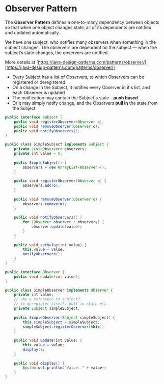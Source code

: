# Observer Pattern

The **Observer Pattern** defines a one-to-many dependency between objects so that when one object changes state, all of its dependents are notified and updated automatically.

We have one subject, who notifies many observers when something in the subject changes. The observers are dependent on the subject — when the subject’s state changes, the observers are notified.

More details at [https://java-design-patterns.com/patterns/observer/](https://java-design-patterns.com/patterns/observer/)

* Every Subject has a list of Observers, to which Observers can be registered or deregistered.
* On a change in the Subject, it notifies every Observer in it's list, and each Observer is updated
* The notification may contain the Subject's state - **push based**
* Or it may simply notify change, and the Observers **pull in** the state from the Subject

```java
public interface Subject {
	public void registerObserver(Observer o);
	public void removeObserver(Observer o);
	public void notifyObservers();
}

public class SimpleSubject implements Subject {
	private List<Observer> observers;
	private int value = 0;
	
	public SimpleSubject() {
		observers = new ArrayList<Observer>();
	}
	
	public void registerObserver(Observer o) {
		observers.add(o);
	}
	
	public void removeObserver(Observer o) {
		observers.remove(o);
	}
	
	public void notifyObservers() {
		for (Observer observer : observers) {
			observer.update(value);
		}
	}
	
	public void setValue(int value) {
		this.value = value;
		notifyObservers();
	}
}
```

```java
public interface Observer {
	public void update(int value);
}

public class SimpleObserver implements Observer {
	private int value;
	// why a reference to subject?
	// to deregister itself, pull in state etc.
	private Subject simpleSubject;
	
	public SimpleObserver(Subject simpleSubject) {
		this.simpleSubject = simpleSubject;
		simpleSubject.registerObserver(this);
	}
	
	public void update(int value) {
		this.value = value;
		display();
	}
	
	public void display() {
		System.out.println("Value: " + value);
	}
}
```

